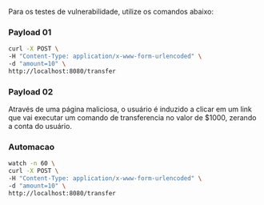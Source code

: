 Para os testes de vulnerabilidade, utilize os comandos abaixo:

### Payload 01

```sh
curl -X POST \
-H "Content-Type: application/x-www-form-urlencoded" \
-d "amount=10" \
http://localhost:8080/transfer
```

### Payload 02

Através de uma página maliciosa, o usuário é induzido a clicar em um link que vai executar um comando de transferencia no valor de $1000, zerando a conta do usuário.

### Automacao

```sh
watch -n 60 \
curl -X POST \
-H "Content-Type: application/x-www-form-urlencoded" \
-d "amount=10" \
http://localhost:8080/transfer
```